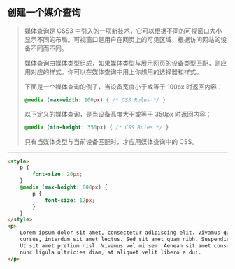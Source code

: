## 创建一个媒介查询

> 媒体查询是 CSS3 中引入的一项新技术，它可以根据不同的可视窗口大小显示不同的布局。可视窗口是用户在网页上的可见区域，根据访问网站的设备不同而不同。
>
> 媒体查询由媒体类型组成，如果媒体类型与展示网页的设备类型匹配，则应用对应的样式。你可以在媒体查询中用上你想用的选择器和样式。
>
> 下面是一个媒体查询的例子，当设备宽度小于或等于 100px 时返回内容：
>
> ```css
> @media (max-width: 100px) { /* CSS Rules */ }
> ```
>
> 以下定义的媒体查询，是当设备高度大于或等于 350px 时返回内容：
>
> ```css
> @media (min-height: 350px) { /* CSS Rules */ }
> ```
>
> 只有当媒体类型与当前设备匹配时，才应用媒体查询中的 CSS。

------


```html
<style>
	p {
		font-size: 20px;
	}
	@media (max-height: 800px) {
		p {
			font-size: 12px;
		}
	}
</style>
<p>
    Lorem ipsum dolor sit amet, consectetur adipiscing elit. Vivamus quis tempus massa. Aenean erat nisl, gravida vel vestibulum
	cursus, interdum sit amet lectus. Sed sit amet quam nibh. Suspendisse quis tincidunt nulla. In hac habitasse platea dictumst.
	Ut sit amet pretium nisl. Vivamus vel mi sem. Aenean sit amet consectetur sem. Suspendisse pretium, purus et gravida consequat,
	nunc ligula ultricies diam, at aliquet velit libero a dui.
</p>
```

